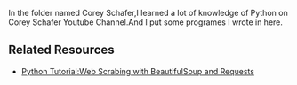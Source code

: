 In the folder named Corey Schafer,I learned a lot of knowledge of Python on Corey Schafer Youtube Channel.And I put some programes I wrote in here.

## Related Resources
- [Python Tutorial:Web Scrabing with BeautifulSoup and Requests](www.youtube.com/watch?v=ng2o98k983k)

